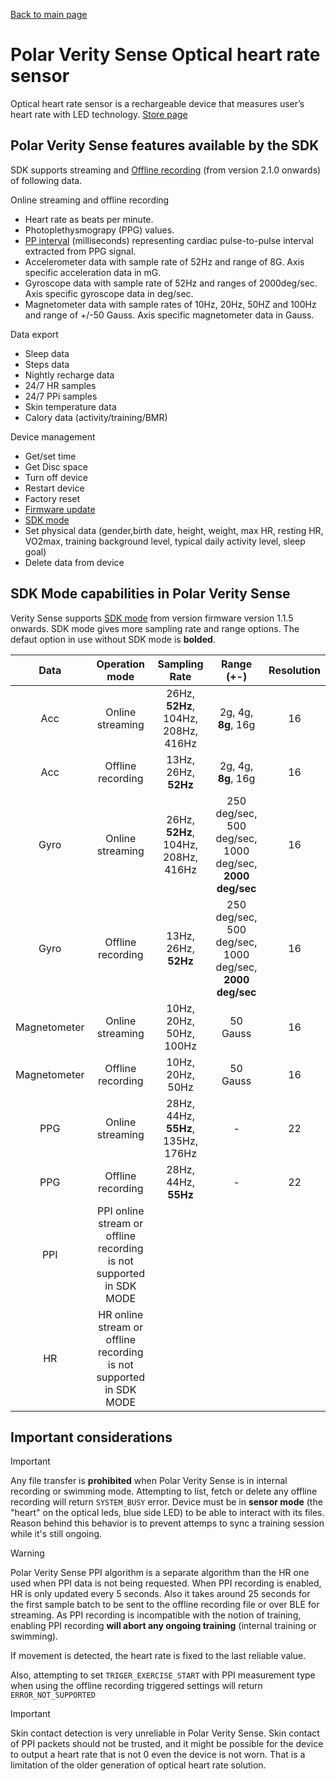 [Back to main page](../../README.md)

# Polar Verity Sense Optical heart rate sensor

Optical heart rate sensor is a rechargeable device that measures user’s heart rate with LED technology.
[Store page](https://www.polar.com/en/products/accessories/polar-verity-sense)

## Polar Verity Sense features available by the SDK
SDK supports streaming and [Offline recording](../SdkOfflineRecordingExplained.md) (from version 2.1.0 onwards) of following data.

Online streaming and offline recording
* Heart rate as beats per minute. 
* Photoplethysmograpy (PPG) values.
* [PP interval](./../PPIData.md) (milliseconds) representing cardiac pulse-to-pulse interval extracted from PPG signal.
* Accelerometer data with sample rate of 52Hz and range of 8G. Axis specific acceleration data in mG.
* Gyroscope data with sample rate of 52Hz and ranges of 2000deg/sec. Axis specific gyroscope data in deg/sec.
* Magnetometer data with sample rates of 10Hz, 20Hz, 50HZ and 100Hz and range of +/-50 Gauss. Axis specific magnetometer data in Gauss.

Data export
* Sleep data
* Steps data
* Nightly recharge data
* 24/7 HR samples
* 24/7 PPi samples
* Skin temperature data
* Calory data (activity/training/BMR)

Device management
* Get/set time
* Get Disc space
* Turn off device
* Restart device
* Factory reset
* [Firmware update](../FirmwareUpdate.md)
* [SDK mode](../SdkModeExplained.md)
* Set physical data (gender,birth date, height, weight, max HR, resting HR, VO2max, training background level, typical daily activity level, sleep goal)
* Delete data from device

## SDK Mode capabilities in Polar Verity Sense

Verity Sense supports [SDK mode](../SdkModeExplained.md) from version firmware version 1.1.5 onwards. SDK mode gives more sampling rate and range options. The defaut option in use without SDK mode is **bolded**.


| Data        |Operation mode     | Sampling Rate                   | Range (+-)                                           | Resolution |
|:-----------:|:-----------------:|:-------------------------------:|:----------------------------------------------------:|:----------:|
| Acc         | Online streaming  | 26Hz, **52Hz**, 104Hz, 208Hz, 416Hz | 2g, 4g, **8g**, 16g                                      |16          |
| Acc         | Offline recording | 13Hz, 26Hz, **52Hz**                | 2g, 4g, **8g**, 16g                                      |16          |
| Gyro        | Online streaming  | 26Hz, **52Hz**, 104Hz, 208Hz, 416Hz | 250 deg/sec, 500 deg/sec, 1000 deg/sec, **2000 deg/sec** |16          |
| Gyro        | Offline recording | 13Hz, 26Hz, **52Hz**                | 250 deg/sec, 500 deg/sec, 1000 deg/sec, **2000 deg/sec** |16          |
| Magnetometer| Online streaming  | 10Hz, 20Hz, 50Hz, 100Hz         | 50 Gauss                                             |16          |
| Magnetometer| Offline recording | 10Hz, 20Hz, 50Hz                | 50 Gauss                                             |16          |
| PPG         | Online streaming  | 28Hz, 44Hz, **55Hz**,  135Hz, 176Hz | -                                                    |22          |
| PPG         | Offline recording | 28Hz, 44Hz, **55Hz**                | -                                                    |22          |
| PPI         | PPI online stream or offline recording is not supported in SDK MODE             |
| HR          | HR online stream or offline recording is not supported in SDK MODE              |

## Important considerations

> [!IMPORTANT]
>Any file transfer is **prohibited** when Polar Verity Sense is in internal recording or swimming mode. Attempting to list, fetch or delete any offline recording
will return `SYSTEM_BUSY` error. Device must be in **sensor mode** (the "heart" on the optical leds, blue side LED) to be able to interact with its files. Reason behind this behavior is to prevent attemps to sync a training session while it's still ongoing.

> [!WARNING]
>
> Polar Verity Sense PPI algorithm is a separate algorithm than the HR one used when PPI data is not being requested. When PPI recording is enabled, HR is only updated every 5 seconds. Also it takes around 25 seconds for the first sample batch to be sent to the offline recording file or over BLE for streaming. As PPI recording is incompatible with the notion of training, enabling PPI recording **will abort any ongoing training** (internal training or swimming).
>
> If movement is detected, the heart rate is fixed to the last reliable value.
> 
> Also, attempting to set `TRIGER_EXERCISE_START` with PPI measurement type when using the offline recording triggered settings will return `ERROR_NOT_SUPPORTED`
>

> [!IMPORTANT]
>
> Skin contact detection is very unreliable in Polar Verity Sense. Skin contact of PPI packets should not be trusted, and it might be possible for the device to output a heart rate that is not 0 even the device is not worn. That is a limitation of the older generation of optical heart rate solution.
